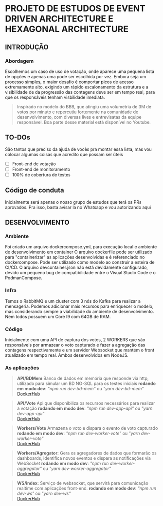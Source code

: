 # PROJETO DE ESTUDOS DE EVENT DRIVEN ARCHITECTURE E HEXAGONAL ARCHITECTURE

## INTRODUÇÃO
### Abordagem
Escolhemos um caso de uso de votação, onde aparece uma pequena lista de opções e apenas uma pode ser escolhida por vez. Embora seja um processo simples, o maior desafio é comportar picos de acesso extremamente alto, exigindo um rápido escalonamento da estrutura e a visibilidade de da progressão das contagens deve ser em tempo real, para que os responsáveis tenham visbilidade imediata.
> Inspirado no modelo do BBB, que atingiu uma volumetria de 3M de votos por minuto e repercutiu fortemente na comunidade de desenvolvimento, com diversas lives e entrevisatas da equipe responsável. 
Boa parte desse material está disponível no Youtube.

## TO-DOs
São tantos que preciso da ajuda de vocês pra montar essa lista, mas vou colocar algumas coisas que acredito que possam ser úteis
- [ ] Front-end de votação
- [ ] Front-end de monitoramento
- [ ] 100% de cobertura de testes

## Código de conduta
Inicialmente será apenas o nosso grupo de estudos que terá os PRs aprovados. Pra isso, basta avisar la no Whatsapp e vou autorizando aqui  

## DESENVOLVIMENTO
### Ambiente
Foi criado um arquivo dockercompose.yml, para execução local e ambiente de desenvolvimento em container 
O arquivo dockerfile pode ser utilizado para "containerizar" as aplicações desenvolvidas e é referenciado no dockercompose. Pode ser utilizado como modelo ao construir a esteira de CI/CD.
O arquivo devcontainer.json não está devidamente configurado, devido um pequeno bug de compatibilidade entre o Visual Studio Code e o PodmanCompose.

### Infra
Temos o RabbitMQ e um cluster com 3 nós do Kafka para realizar a mensageria.
Podemos adicionar mais recursos para enriquecer o modelo, mas considerando sempre a viabilidade do ambiente de desenvolvimento. Nem todos possuem um Core I9 com 64GB de RAM.

### Código
Inicialmente com uma API de captura dos votos, 2 WORKERS que são responsáveis por armazear o voto capturado e fazer a agregação das contagens respectivamente e um servidor Websocket que mantém o front atualizado em tempo real. Ambos desenvolvidos em NodeJS. 

### As aplicações
> **API/BDMem**
> Banco de dados em memória que responde via http, utilizado para simular um BD NO-SQL para os testes iniciais
> **rodando em modo dev**: *"npm run dev-bd-mem"* ou *"yarn dev-bd-mem"*  
> [DockerHub](https://hub.docker.com/r/robsondouglas/eda-sandbox-bdmem)

> **API/Vote**
> Api que disponibiliza os recursos necessários para realizar a votação
> **rodando em modo dev**: *"npm run dev-app-api"* ou *"yarn dev-app-api"*  
> [DockerHub](https://hub.docker.com/r/robsondouglas/eda-sandbox-apivote)

> **Workers/Vote**
> Armazena o voto e dispara o evento de voto capturado
> **rodando em modo dev**: *"npm run dev-worker-vote"* ou *"yarn dev-worker-vote"*  
> [DockerHub](https://hub.docker.com/r/robsondouglas/eda-sandbox-workervote)

 > **Workers/Agregator:** 
 > Gera os agregadores de dados que formarão os dashboards, identifica novos eventos e dispara as notificações via WebSocket
 > **rodando em modo dev**: *"npm run dev-worker-aggregator"* ou *"yarn dev-worker-aggregator"*  
> [DockerHub](https://hub.docker.com/repository/docker/robsondouglas/eda-sandbox-workeraggregator)
 
> **WS/index:** Serviço de websocket, que servirá para comunicação realtime com aplicações front-end.
> **rodando em modo dev**: *"npm run dev-ws"* ou *"yarn dev-ws"*  
> [DockerHub](https://hub.docker.com/r/robsondouglas/eda-sandbox-websocket)